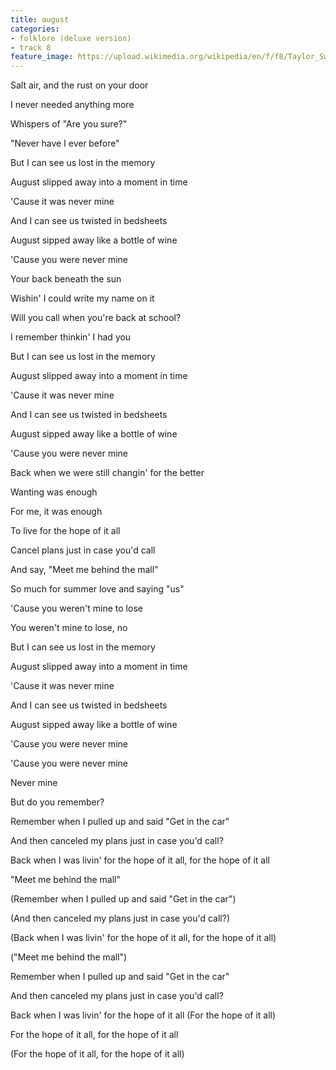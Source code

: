 ```yaml
---
title: august
categories:
- folklore (deluxe version)
- track 8
feature_image: https://upload.wikimedia.org/wikipedia/en/f/f8/Taylor_Swift_-_Folklore.png
--- 
```

Salt air, and the rust on your door

I never needed anything more

Whispers of "Are you sure?"

"Never have I ever before"

But I can see us lost in the memory

August slipped away into a moment in time

'Cause it was never mine

And I can see us twisted in bedsheets

August sipped away like a bottle of wine

'Cause you were never mine

Your back beneath the sun

Wishin' I could write my name on it

Will you call when you're back at school?

I remember thinkin' I had you

But I can see us lost in the memory

August slipped away into a moment in time

'Cause it was never mine

And I can see us twisted in bedsheets

August sipped away like a bottle of wine

'Cause you were never mine

Back when we were still changin' for the better

Wanting was enough

For me, it was enough

To live for the hope of it all

Cancel plans just in case you'd call

And say, "Meet me behind the mall"

So much for summer love and saying "us"

'Cause you weren't mine to lose

You weren't mine to lose, no

But I can see us lost in the memory

August slipped away into a moment in time

'Cause it was never mine

And I can see us twisted in bedsheets

August sipped away like a bottle of wine

'Cause you were never mine

'Cause you were never mine

Never mine

But do you remember?

Remember when I pulled up and said "Get in the car"

And then canceled my plans just in case you'd call?

Back when I was livin' for the hope of it all, for the hope of it all

"Meet me behind the mall"

(Remember when I pulled up and said "Get in the car")

(And then canceled my plans just in case you'd call?)

(Back when I was livin' for the hope of it all, for the hope of it all)

("Meet me behind the mall")

Remember when I pulled up and said "Get in the car"

And then canceled my plans just in case you'd call?

Back when I was livin' for the hope of it all (For the hope of it all)

For the hope of it all, for the hope of it all

(For the hope of it all, for the hope of it all)
